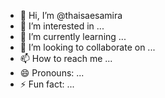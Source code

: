 - 👋 Hi, I’m @thaisaesamira
- 👀 I’m interested in ...
- 🌱 I’m currently learning ...
- 💞️ I’m looking to collaborate on ...
- 📫 How to reach me ...
- 😄 Pronouns: ...
- ⚡ Fun fact: ...

<!---
thaisaesamira/thaisaesamira is a ✨ special ✨ repository because its `README.md` (this file) appears on your GitHub profile.
You can click the Preview link to take a look at your changes.
--->
